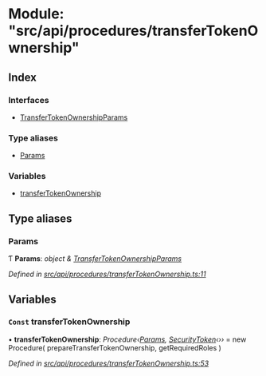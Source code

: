 # Module: "src/api/procedures/transferTokenOwnership"

## Index

### Interfaces

* [TransferTokenOwnershipParams](../interfaces/_src_api_procedures_transfertokenownership_.transfertokenownershipparams.md)

### Type aliases

* [Params](_src_api_procedures_transfertokenownership_.md#params)

### Variables

* [transferTokenOwnership](_src_api_procedures_transfertokenownership_.md#const-transfertokenownership)

## Type aliases

###  Params

Ƭ **Params**: *object & [TransferTokenOwnershipParams](../interfaces/_src_api_procedures_transfertokenownership_.transfertokenownershipparams.md)*

*Defined in [src/api/procedures/transferTokenOwnership.ts:11](https://github.com/PolymathNetwork/polymesh-sdk/blob/6f0a424/src/api/procedures/transferTokenOwnership.ts#L11)*

## Variables

### `Const` transferTokenOwnership

• **transferTokenOwnership**: *Procedure‹[Params](_src_api_procedures_transfertokenownership_.md#params), [SecurityToken](../classes/_src_api_entities_securitytoken_index_.securitytoken.md)‹››* = new Procedure(
  prepareTransferTokenOwnership,
  getRequiredRoles
)

*Defined in [src/api/procedures/transferTokenOwnership.ts:53](https://github.com/PolymathNetwork/polymesh-sdk/blob/6f0a424/src/api/procedures/transferTokenOwnership.ts#L53)*

